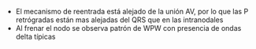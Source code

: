 * El mecanismo de reentrada está alejado de la unión AV, por lo que las P retrógradas están mas alejadas del QRS que en las intranodales
* Al frenar el nodo se observa patrón de WPW con presencia de ondas delta típicas